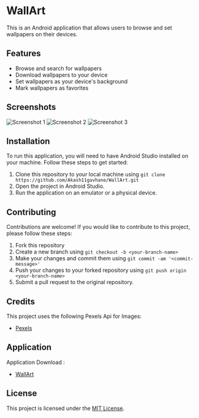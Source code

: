 # WallArt

This is an Android application that allows users to browse and set wallpapers on their devices.

## Features

- Browse and search for wallpapers
- Download wallpapers to your device
- Set wallpapers as your device's background
- Mark wallpapers as favorites

## Screenshots

![Screenshot 1](/screenshots/screenshot1.png)
![Screenshot 2](/screenshots/screenshot2.png)
![Screenshot 3](/screenshots/screenshot3.png)

## Installation

To run this application, you will need to have Android Studio installed on your machine. Follow these steps to get started:

1. Clone this repository to your local machine using `git clone https://github.com/Akash11gavhane/WallArt.git`
2. Open the project in Android Studio.
3. Run the application on an emulator or a physical device.

## Contributing

Contributions are welcome! If you would like to contribute to this project, please follow these steps:

1. Fork this repository
2. Create a new branch using `git checkout -b <your-branch-name>`
3. Make your changes and commit them using `git commit -am '<commit-message>'`
4. Push your changes to your forked repository using `git push origin <your-branch-name>`
5. Submit a pull request to the original repository.

## Credits

This project uses the following Pexels Api for Images:

- [Pexels](https://www.pexels.com/)

## Application

Application Download : 

- <a href="https://github.com/Akash11gavhane/WallArt/blob/master/Wall_Art.apk" download="Apk">WallArt</a>

## License 

This project is licensed under the [MIT License](LICENSE).
